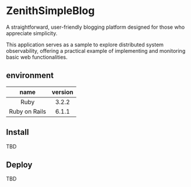 # ZenithSimpleBlog

A straightforward, user-friendly blogging platform designed for those who appreciate simplicity. 

This application serves as a sample to explore distributed system observability, offering a practical example of implementing and monitoring basic web functionalities.

## environment

|     name      | version |
| :-----------: | :-----: |
|     Ruby      |  3.2.2  |
| Ruby on Rails |  6.1.1  |

## Install

TBD

## Deploy

TBD

